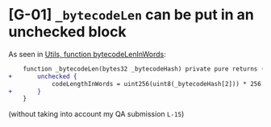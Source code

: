 # [G-01] `_bytecodeLen` can be put in an unchecked block

As seen in [Utils, function bytecodeLenInWords](https://github.com/code-423n4/2023-10-zksync/blob/1fb4649b612fac7b4ee613df6f6b7d921ddd6b0d/code/system-contracts/contracts/libraries/Utils.sol#L44C1-L48C6):

```diff
    function _bytecodeLen(bytes32 _bytecodeHash) private pure returns (uint256 codeLengthInWords) {
+       unchecked {
            codeLengthInWords = uint256(uint8(_bytecodeHash[2])) * 256 + uint256(uint8(_bytecodeHash[3]));
+       }
    }
```

(without taking into account my QA submission `L-15`)
